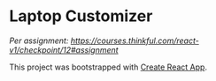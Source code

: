 # Laptop Customizer
_Per assignment: https://courses.thinkful.com/react-v1/checkpoint/12#assignment_

This project was bootstrapped with [Create React App](https://github.com/facebook/create-react-app).
